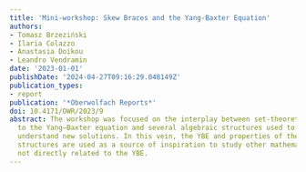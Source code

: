 ```yaml
---
title: 'Mini-workshop: Skew Braces and the Yang-Baxter Equation'
authors:
- Tomasz Brzeziński
- Ilaria Colazzo
- Anastasia Doikou
- Leandro Vendramin
date: '2023-01-01'
publishDate: '2024-04-27T09:16:29.048149Z'
publication_types:
- report
publication: '*Oberwolfach Reports*'
doi: 10.4171/OWR/2023/9
abstract: The workshop was focused on the interplay between set-theoretic solutions
  to the Yang–Baxter equation and several algebraic structures used to construct and
  understand new solutions. In this vein, the YBE and properties of these algebraic
  structures are used as a source of inspiration to study other mathematical problems
  not directly related to the YBE.
---
```


